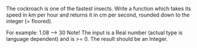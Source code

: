 The cockroach is one of the fastest insects. Write a function which takes its speed in km per hour and returns it in cm per second, rounded down to the integer (= floored).

For example:
1.08 --> 30
Note! The input is a Real number (actual type is language dependent) and is >= 0. The result should be an Integer.